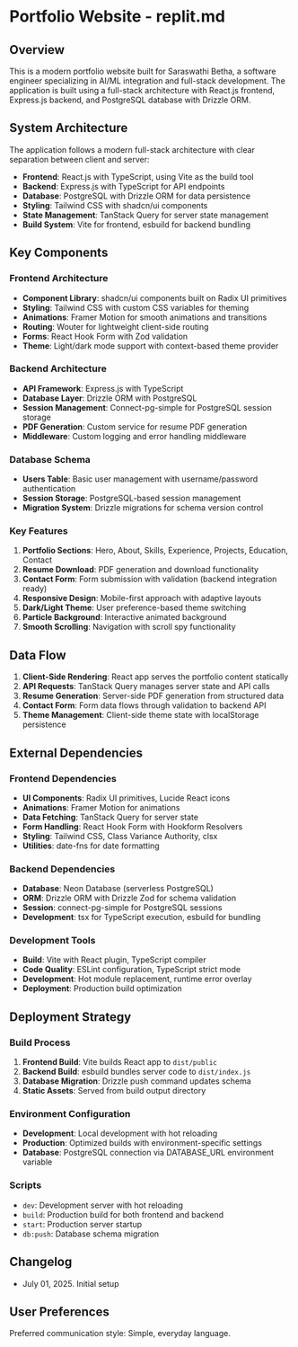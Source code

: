# Portfolio Website - replit.md

## Overview

This is a modern portfolio website built for Saraswathi Betha, a software engineer specializing in AI/ML integration and full-stack development. The application is built using a full-stack architecture with React.js frontend, Express.js backend, and PostgreSQL database with Drizzle ORM.

## System Architecture

The application follows a modern full-stack architecture with clear separation between client and server:

- **Frontend**: React.js with TypeScript, using Vite as the build tool
- **Backend**: Express.js with TypeScript for API endpoints
- **Database**: PostgreSQL with Drizzle ORM for data persistence
- **Styling**: Tailwind CSS with shadcn/ui components
- **State Management**: TanStack Query for server state management
- **Build System**: Vite for frontend, esbuild for backend bundling

## Key Components

### Frontend Architecture
- **Component Library**: shadcn/ui components built on Radix UI primitives
- **Styling**: Tailwind CSS with custom CSS variables for theming
- **Animations**: Framer Motion for smooth animations and transitions
- **Routing**: Wouter for lightweight client-side routing
- **Forms**: React Hook Form with Zod validation
- **Theme**: Light/dark mode support with context-based theme provider

### Backend Architecture
- **API Framework**: Express.js with TypeScript
- **Database Layer**: Drizzle ORM with PostgreSQL
- **Session Management**: Connect-pg-simple for PostgreSQL session storage
- **PDF Generation**: Custom service for resume PDF generation
- **Middleware**: Custom logging and error handling middleware

### Database Schema
- **Users Table**: Basic user management with username/password authentication
- **Session Storage**: PostgreSQL-based session management
- **Migration System**: Drizzle migrations for schema version control

### Key Features
1. **Portfolio Sections**: Hero, About, Skills, Experience, Projects, Education, Contact
2. **Resume Download**: PDF generation and download functionality
3. **Contact Form**: Form submission with validation (backend integration ready)
4. **Responsive Design**: Mobile-first approach with adaptive layouts
5. **Dark/Light Theme**: User preference-based theme switching
6. **Particle Background**: Interactive animated background
7. **Smooth Scrolling**: Navigation with scroll spy functionality

## Data Flow

1. **Client-Side Rendering**: React app serves the portfolio content statically
2. **API Requests**: TanStack Query manages server state and API calls
3. **Resume Generation**: Server-side PDF generation from structured data
4. **Contact Form**: Form data flows through validation to backend API
5. **Theme Management**: Client-side theme state with localStorage persistence

## External Dependencies

### Frontend Dependencies
- **UI Components**: Radix UI primitives, Lucide React icons
- **Animations**: Framer Motion for animations
- **Data Fetching**: TanStack Query for server state
- **Form Handling**: React Hook Form with Hookform Resolvers
- **Styling**: Tailwind CSS, Class Variance Authority, clsx
- **Utilities**: date-fns for date formatting

### Backend Dependencies
- **Database**: Neon Database (serverless PostgreSQL)
- **ORM**: Drizzle ORM with Drizzle Zod for schema validation
- **Session**: connect-pg-simple for PostgreSQL sessions
- **Development**: tsx for TypeScript execution, esbuild for bundling

### Development Tools
- **Build**: Vite with React plugin, TypeScript compiler
- **Code Quality**: ESLint configuration, TypeScript strict mode
- **Development**: Hot module replacement, runtime error overlay
- **Deployment**: Production build optimization

## Deployment Strategy

### Build Process
1. **Frontend Build**: Vite builds React app to `dist/public`
2. **Backend Build**: esbuild bundles server code to `dist/index.js`
3. **Database Migration**: Drizzle push command updates schema
4. **Static Assets**: Served from build output directory

### Environment Configuration
- **Development**: Local development with hot reloading
- **Production**: Optimized builds with environment-specific settings
- **Database**: PostgreSQL connection via DATABASE_URL environment variable

### Scripts
- `dev`: Development server with hot reloading
- `build`: Production build for both frontend and backend
- `start`: Production server startup
- `db:push`: Database schema migration

## Changelog
- July 01, 2025. Initial setup

## User Preferences

Preferred communication style: Simple, everyday language.